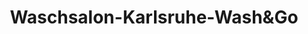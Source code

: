 ---
title: "Waschsalon-Karlsruhe-Wash&Go"
url: /karlsruhe/waschsalon-karlsruhe-washundgo/
shop: Wäscherei
---